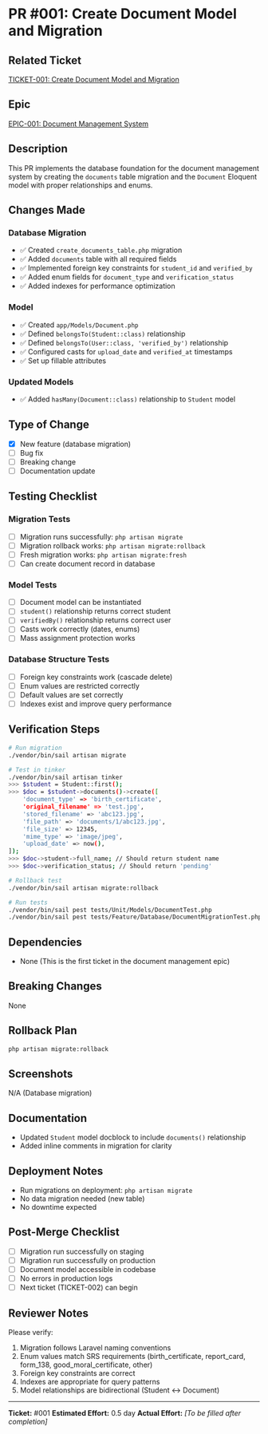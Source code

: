 # PR #001: Create Document Model and Migration

## Related Ticket

[TICKET-001: Create Document Model and Migration](./TICKET-001-create-document-model-migration.md)

## Epic

[EPIC-001: Document Management System](./EPIC-001-document-management-system.md)

## Description

This PR implements the database foundation for the document management system by creating the `documents` table migration and the `Document` Eloquent model with proper relationships and enums.

## Changes Made

### Database Migration

- ✅ Created `create_documents_table.php` migration
- ✅ Added `documents` table with all required fields
- ✅ Implemented foreign key constraints for `student_id` and `verified_by`
- ✅ Added enum fields for `document_type` and `verification_status`
- ✅ Added indexes for performance optimization

### Model

- ✅ Created `app/Models/Document.php`
- ✅ Defined `belongsTo(Student::class)` relationship
- ✅ Defined `belongsTo(User::class, 'verified_by')` relationship
- ✅ Configured casts for `upload_date` and `verified_at` timestamps
- ✅ Set up fillable attributes

### Updated Models

- ✅ Added `hasMany(Document::class)` relationship to `Student` model

## Type of Change

- [x] New feature (database migration)
- [ ] Bug fix
- [ ] Breaking change
- [ ] Documentation update

## Testing Checklist

### Migration Tests

- [ ] Migration runs successfully: `php artisan migrate`
- [ ] Migration rollback works: `php artisan migrate:rollback`
- [ ] Fresh migration works: `php artisan migrate:fresh`
- [ ] Can create document record in database

### Model Tests

- [ ] Document model can be instantiated
- [ ] `student()` relationship returns correct student
- [ ] `verifiedBy()` relationship returns correct user
- [ ] Casts work correctly (dates, enums)
- [ ] Mass assignment protection works

### Database Structure Tests

- [ ] Foreign key constraints work (cascade delete)
- [ ] Enum values are restricted correctly
- [ ] Default values are set correctly
- [ ] Indexes exist and improve query performance

## Verification Steps

```bash
# Run migration
./vendor/bin/sail artisan migrate

# Test in tinker
./vendor/bin/sail artisan tinker
>>> $student = Student::first();
>>> $doc = $student->documents()->create([
    'document_type' => 'birth_certificate',
    'original_filename' => 'test.jpg',
    'stored_filename' => 'abc123.jpg',
    'file_path' => 'documents/1/abc123.jpg',
    'file_size' => 12345,
    'mime_type' => 'image/jpeg',
    'upload_date' => now(),
]);
>>> $doc->student->full_name; // Should return student name
>>> $doc->verification_status; // Should return 'pending'

# Rollback test
./vendor/bin/sail artisan migrate:rollback

# Run tests
./vendor/bin/sail pest tests/Unit/Models/DocumentTest.php
./vendor/bin/sail pest tests/Feature/Database/DocumentMigrationTest.php
```

## Dependencies

- None (This is the first ticket in the document management epic)

## Breaking Changes

None

## Rollback Plan

```bash
php artisan migrate:rollback
```

## Screenshots

N/A (Database migration)

## Documentation

- Updated `Student` model docblock to include `documents()` relationship
- Added inline comments in migration for clarity

## Deployment Notes

- Run migrations on deployment: `php artisan migrate`
- No data migration needed (new table)
- No downtime expected

## Post-Merge Checklist

- [ ] Migration run successfully on staging
- [ ] Migration run successfully on production
- [ ] Document model accessible in codebase
- [ ] No errors in production logs
- [ ] Next ticket (TICKET-002) can begin

## Reviewer Notes

Please verify:

1. Migration follows Laravel naming conventions
2. Enum values match SRS requirements (birth_certificate, report_card, form_138, good_moral_certificate, other)
3. Foreign key constraints are correct
4. Indexes are appropriate for query patterns
5. Model relationships are bidirectional (Student ↔ Document)

---

**Ticket:** #001
**Estimated Effort:** 0.5 day
**Actual Effort:** _[To be filled after completion]_
